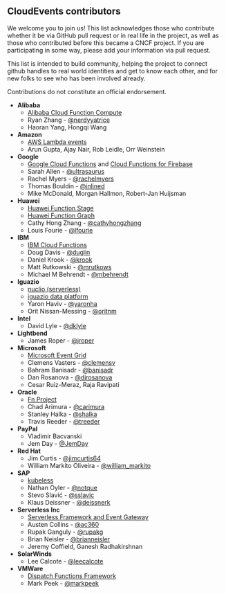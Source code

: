 ## CloudEvents contributors

We welcome you to join us! This list acknowledges those who contribute whether
it be via GitHub pull request or in real life in the project, as well as those
who contributed before this became a CNCF project. If you are participating in
some way, please add your information via pull request.

This list is intended to build community, helping the project to connect github
handles to real world identities and get to know each other, and for new folks
to see who has been involved already.

Contributions do not constitute an official endorsement.

- **Alibaba**
  - [Alibaba Cloud Function Compute](https://www.alibabacloud.com/product/function-compute)
  - Ryan Zhang - [@nerdyyatrice](https://github.com/nerdyyatrice)
  - Haoran Yang, Hongqi Wang
- **Amazon**
  - [AWS Lambda events](https://docs.aws.amazon.com/lambda/latest/dg/invoking-lambda-function.html)
  - Arun Gupta, Ajay Nair, Rob Leidle, Orr Weinstein
- **Google**
  - [Google Cloud Functions](https://cloud.google.com/functions/) and
    [Cloud Functions for Firebase](https://firebase.google.com/docs/functions/)
  - Sarah Allen - [@ultrasaurus](https://github.com/ultrasaurus)
  - Rachel Myers - [@rachelmyers](https://github.com/rachelmyers)
  - Thomas Bouldin - [@inlined](https://github.com/inlined)
  - Mike McDonald, Morgan Hallmon, Robert-Jan Huijsman
- **Huawei**
  - [Huawei Function Stage](http://www.huaweicloud.com/en-us/product/functionstage.html)
  - [Huawei Function Graph](https://www.huaweicloud.com/en-us/product/functiongraph.html)
  - Cathy Hong Zhang - [@cathyhongzhang](https://github.com/cathyhongzhang)
  - Louis Fourie - [@lfourie](https://github.com/lfourie)
- **IBM**
  - [IBM Cloud Functions](https://console.bluemix.net/openwhisk/)
  - Doug Davis - [@duglin](https://github.com/duglin)
  - Daniel Krook - [@krook](https://github.com/krook)
  - Matt Rutkowski - [@mrutkows](https://github.com/mrutkows)
  - Michael M Behrendt - [@mbehrendt](https://github.com/mbehrendt)
- **Iguazio**
  - [nuclio (serverless)](https://github.com/nuclio/nuclio)
  - [iguazio data platform](https://www.iguazio.com/)
  - Yaron Haviv - [@yaronha](https://github.com/yaronha)
  - Orit Nissan-Messing - [@oritnm](https://github.com/oritnm)
- **Intel**
  - David Lyle - [@dklyle](https://github.com/dklyle)
- **Lightbend**
  - James Roper - [@jroper](https://github.com/jroper)
- **Microsoft**
  - [Microsoft Event Grid](https://azure.microsoft.com/en-us/services/event-grid/)
  - Clemens Vasters - [@clemensv](https://github.com/clemensv)
  - Bahram Banisadr - [@banisadr](https://github.com/banisadr)
  - Dan Rosanova - [@djrosanova](https://github.com/djrosanova)
  - Cesar Ruiz-Meraz, Raja Ravipati
- **Oracle**
  - [Fn Project](https://fnproject.io/)
  - Chad Arimura - [@carimura](https://github.com/banisadr)
  - Stanley Halka - [@shalka](https://github.com/banisadr)
  - Travis Reeder - [@treeder](https://github.com/banisadr)
- **PayPal**
  - Vladimir Bacvanski
  - Jem Day - [@JemDay](https://github.com/JemDay)
- **Red Hat**
  - Jim Curtis - [@jimcurtis64](https://github.com/jimcurtis2)
  - William Markito Oliveira - [@william_markito](https://github.com/markito)
- **SAP**
  - [kubeless](https://kubeless.io)
  - Nathan Oyler - [@notque](https://github.com/notque)
  - Stevo Slavić - [@sslavic](https://github.com/sslavic)
  - Klaus Deissner - [@deissnerk](https://github.com/deissnerk)
- **Serverless Inc**
  - [Serverless Framework and Event Gateway](https://serverless.com/)
  - Austen Collins - [@ac360](https://github.com/ac360)
  - Rupak Ganguly - [@rupakg](https://github.com/rupakg)
  - Brian Neisler - [@brianneisler](https://github.com/brianneisler)
  - Jeremy Coffield, Ganesh Radhakirshnan
- **SolarWinds**
  - Lee Calcote - [@leecalcote](https://github.com/leecalcote)
- **VMWare**
  - [Dispatch Functions Framework](http://dispatchframework.io)
  - Mark Peek - [@markpeek](https://github.com/markpeek)

